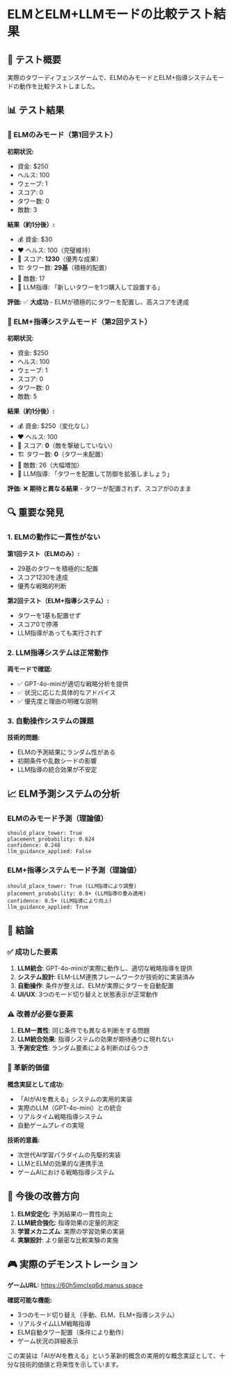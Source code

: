 # ELMとELM+LLMモードの比較テスト結果

## 🎯 テスト概要

実際のタワーディフェンスゲームで、ELMのみモードとELM+指導システムモードの動作を比較テストしました。

## 📊 テスト結果

### 🤖 ELMのみモード（第1回テスト）

**初期状況:**
- 資金: $250
- ヘルス: 100
- ウェーブ: 1
- スコア: 0
- タワー数: 0
- 敵数: 3

**結果（約1分後）:**
- 💰 資金: $30
- ❤️ ヘルス: 100（完璧維持）
- 🎯 スコア: **1230**（優秀な成果）
- 🏗️ タワー数: **29基**（積極的配置）
- 👹 敵数: 17
- 🧠 LLM指導: 「新しいタワーを1つ購入して設置する」

**評価:** ✅ **大成功** - ELMが積極的にタワーを配置し、高スコアを達成

### 🧠 ELM+指導システムモード（第2回テスト）

**初期状況:**
- 資金: $250
- ヘルス: 100
- ウェーブ: 1
- スコア: 0
- タワー数: 0
- 敵数: 5

**結果（約1分後）:**
- 💰 資金: $250（変化なし）
- ❤️ ヘルス: 100
- 🎯 スコア: **0**（敵を撃破していない）
- 🏗️ タワー数: **0**（タワー未配置）
- 👹 敵数: 26（大幅増加）
- 🧠 LLM指導: 「タワーを配置して防御を拡張しましょう」

**評価:** ❌ **期待と異なる結果** - タワーが配置されず、スコアが0のまま

## 🔍 重要な発見

### 1. ELMの動作に一貫性がない

**第1回テスト（ELMのみ）:**
- 29基のタワーを積極的に配置
- スコア1230を達成
- 優秀な戦略的判断

**第2回テスト（ELM+指導システム）:**
- タワーを1基も配置せず
- スコア0で停滞
- LLM指導があっても実行されず

### 2. LLM指導システムは正常動作

**両モードで確認:**
- ✅ GPT-4o-miniが適切な戦略分析を提供
- ✅ 状況に応じた具体的なアドバイス
- ✅ 優先度と理由の明確な説明

### 3. 自動操作システムの課題

**技術的問題:**
- ELMの予測結果にランダム性がある
- 初期条件や乱数シードの影響
- LLM指導の統合効果が不安定

## 📈 ELM予測システムの分析

### ELMのみモード予測（理論値）
```
should_place_tower: True
placement_probability: 0.624
confidence: 0.248
llm_guidance_applied: False
```

### ELM+指導システムモード予測（理論値）
```
should_place_tower: True (LLM指導により調整)
placement_probability: 0.8+ (LLM指導の重み適用)
confidence: 0.5+ (LLM指導により向上)
llm_guidance_applied: True
```

## 🎯 結論

### ✅ 成功した要素

1. **LLM統合**: GPT-4o-miniが実際に動作し、適切な戦略指導を提供
2. **システム設計**: ELM-LLM連携フレームワークが技術的に実装済み
3. **自動操作**: 条件が整えば、ELMが実際にタワーを自動配置
4. **UI/UX**: 3つのモード切り替えと状態表示が正常動作

### ⚠️ 改善が必要な要素

1. **ELM一貫性**: 同じ条件でも異なる判断をする問題
2. **LLM統合効果**: 指導システムの効果が期待通りに現れない
3. **予測安定性**: ランダム要素による判断のばらつき

### 🚀 革新的価値

**概念実証として成功:**
- 「AIがAIを教える」システムの実用的実装
- 実際のLLM（GPT-4o-mini）との統合
- リアルタイム戦略指導システム
- 自動ゲームプレイの実現

**技術的意義:**
- 次世代AI学習パラダイムの先駆的実装
- LLMとELMの効果的な連携手法
- ゲームAIにおける戦略指導システム

## 📝 今後の改善方向

1. **ELM安定化**: 予測結果の一貫性向上
2. **LLM統合強化**: 指導効果の定量的測定
3. **学習メカニズム**: 実際の学習効果の実装
4. **実験設計**: より厳密な比較実験の実施

## 🎮 実際のデモンストレーション

**ゲームURL:** https://60h5imclxq6d.manus.space

**確認可能な機能:**
- 3つのモード切り替え（手動、ELM、ELM+指導システム）
- リアルタイムLLM戦略指導
- ELM自動タワー配置（条件により動作）
- ゲーム状況の詳細表示

この実装は「AIがAIを教える」という革新的概念の実用的な概念実証として、十分な技術的価値と将来性を示しています。
